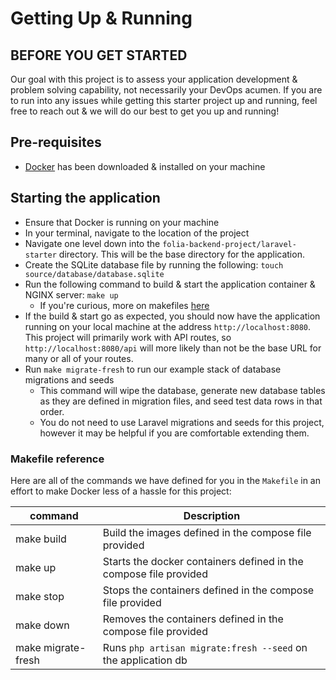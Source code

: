 # Getting Up & Running

## BEFORE YOU GET STARTED

Our goal with this project is to assess your application development & problem solving capability, not necessarily your DevOps acumen. If you are to run into any issues while getting this starter project up and running, feel free to reach out & we will do our best to get you up and running!

## Pre-requisites

- [Docker](https://www.docker.com/get-started/) has been downloaded & installed on your machine

## Starting the application

- Ensure that Docker is running on your machine
- In your terminal, navigate to the location of the project
- Navigate one level down into the `folia-backend-project/laravel-starter` directory. This will be the base directory for the application.
- Create the SQLite database file by running the following: `touch source/database/database.sqlite`
- Run the following command to build & start the application container & NGINX server: `make up`
  - If you're curious, more on makefiles [here](https://www.gnu.org/software/make/manual/make.html#Introduction)
- If the build & start go as expected, you should now have the application running on your local machine at the address `http://localhost:8080`. This project will primarily work with API routes, so `http://localhost:8080/api` will more likely than not be the base URL for many or all of your routes.
- Run `make migrate-fresh` to run our example stack of database migrations and seeds
  - This command will wipe the database, generate new database tables as they are defined in migration files, and seed test data rows in that order.
  - You do not need to use Laravel migrations and seeds for this project, however it may be helpful if you are comfortable extending them.

### Makefile reference

Here are all of the commands we have defined for you in the `Makefile` in an effort to make Docker less of a hassle for this project:

| command    | Description                                                               |
|------------|---------------------------------------------------------------------------|
| make build         | Build the images defined in the compose file provided             |
| make up            | Starts the docker containers defined in the compose file provided |
| make stop          | Stops the containers defined in the compose file provided         |
| make down          | Removes the containers defined in the compose file provided       |
| make migrate-fresh | Runs `php artisan migrate:fresh --seed` on the application db     |
